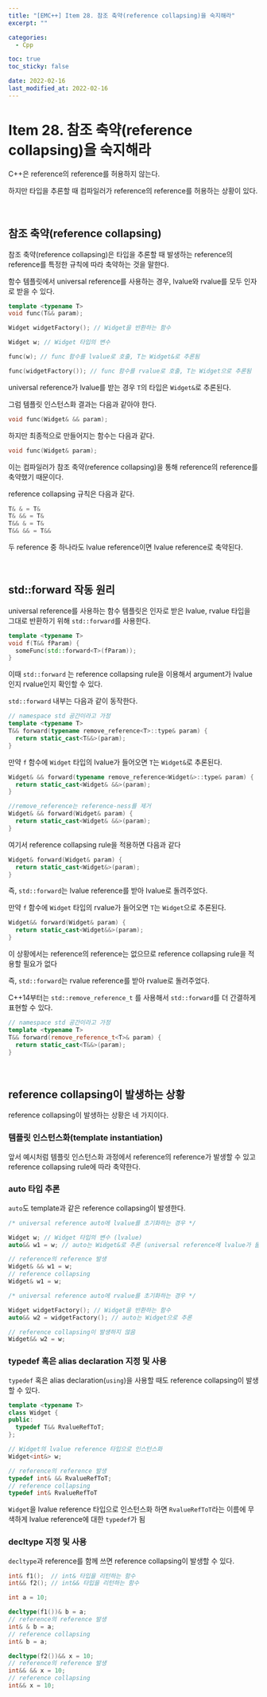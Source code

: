 ```yaml
---
title: "[EMC++] Item 28. 참조 축약(reference collapsing)을 숙지해라"
excerpt: ""

categories:
  - Cpp

toc: true
toc_sticky: false

date: 2022-02-16
last_modified_at: 2022-02-16
---
```


# Item 28. 참조 축약(reference collapsing)을 숙지해라

C++은 reference의 reference를 허용하지 않는다.

하지만 타입을 추론할 때 컴파일러가 reference의 reference를 허용하는 상황이 있다.

<br>

## 참조 축약(reference collapsing)

참조 축약(reference collapsing)은 타입을 추론할 때 발생하는 reference의 reference를 특정한 규칙에 따라 축약하는 것을 말한다.

함수 템플릿에서 universal reference를 사용하는 경우, lvalue와 rvalue를 모두 인자로 받을 수 있다.

```cpp
template <typename T>
void func(T&& param);

Widget widgetFactory(); // Widget을 반환하는 함수

Widget w; // Widget 타입의 변수

func(w); // func 함수를 lvalue로 호출, T는 Widget&로 추론됨

func(widgetFactory()); // func 함수를 rvalue로 호출, T는 Widget으로 추론됨
```

universal reference가 lvalue를 받는 경우 `T`의 타입은 `Widget&`로 추론된다.

그럼 템플릿 인스턴스화 결과는 다음과 같아야 한다.

```cpp
void func(Widget& && param);
```

 하지만 최종적으로 만들어지는 함수는 다음과 같다.

```cpp
void func(Widget& param);
```

이는 컴파일러가 참조 축약(reference collapsing)을 통해 reference의 reference를 축약했기 때문이다.

reference collapsing 규칙은 다음과 같다.

```cpp
T& & = T&
T& && = T&
T&& & = T&
T&& && = T&&
```

두 reference 중 하나라도 lvalue reference이면 lvalue reference로 축약된다.

<br>

## std::forward 작동 원리

universal reference를 사용하는 함수 템플릿은 인자로 받은 lvalue, rvalue 타입을 그대로 반환하기 위해 `std::forward`를 사용한다.

```cpp
template <typename T>
void f(T&& fParam) {
  someFunc(std::forward<T>(fParam));
}
```

이때 `std::forward` 는 reference collapsing rule을 이용해서 argument가 lvalue인지 rvalue인지 확인할 수 있다.

`std::forward` 내부는 다음과 같이 동작한다.

```cpp
// namespace std 공간이라고 가정
template <typename T>
T&& forward(typename remove_reference<T>::type& param) {
  return static_cast<T&&>(param);
}
```

만약 `f` 함수에 `Widget` 타입의 lvalue가 들어오면 `T`는 `Widget&`로 추론된다.

```cpp
Widget& && forward(typename remove_reference<Widget&>::type& param) {
  return static_cast<Widget& &&>(param);
}

//remove_reference는 reference-ness를 제거
Widget& && forward(Widget& param) {
  return static_cast<Widget& &&>(param);
}
```

여기서 reference collapsing rule을 적용하면 다음과 같다

```cpp
Widget& forward(Widget& param) {
  return static_cast<Widget&>(param);
}
```

즉, `std::forward`는 lvalue reference를 받아 lvalue로 돌려주었다.

만약 `f` 함수에 `Widget` 타입의 rvalue가 들어오면 `T`는 `Widget`으로 추론된다.

```cpp
Widget&& forward(Widget& param) {
  return static_cast<Widget&&>(param);
}
```

이 상황에서는 reference의 reference는 없으므로 reference collapsing rule을 적용할 필요가 없다

즉, `std::forward`는 rvalue reference를 받아 rvalue로 돌려주었다.

C++14부터는 `std::remove_reference_t` 를 사용해서 `std::forward`를 더 간결하게 표현할 수 있다.

```cpp
// namespace std 공간이라고 가정
template <typename T>
T&& forward(remove_reference_t<T>& param) {
  return static_cast<T&&>(param);
}
```

<br>

## reference collapsing이 발생하는 상황

reference collapsing이 발생하는 상황은 네 가지이다.

### 템플릿 인스턴스화(template instantiation)

앞서 예시처럼 템플릿 인스턴스화 과정에서 reference의 reference가 발생할 수 있고 reference collapsing rule에 따라 축약한다.

### auto 타입 추론

`auto`도 template과 같은 reference collapsing이 발생한다.

```cpp
/* universal reference auto에 lvalue를 초기화하는 경우 */

Widget w; // Widget 타입의 변수 (lvalue)
auto&& w1 = w; // auto는 Widget&로 추론 (universal reference에 lvalue가 들어온 경우)

// reference의 reference 발생
Widget& && w1 = w; 
// reference collapsing
Widget& w1 = w;
```

```cpp
/* universal reference auto에 rvalue를 초기화하는 경우 */

Widget widgetFactory(); // Widget을 반환하는 함수
auto&& w2 = widgetFactory(); // auto는 Widget으로 추론

// reference collapsing이 발생하지 않음
Widget&& w2 = w;
```

### typedef 혹은 alias declaration 지정 및 사용

`typedef` 혹은 alias declaration(`using`)을 사용할 때도 reference collapsing이 발생할 수 있다.

```cpp
template <typename T>
class Widget {
public:
  typedef T&& RvalueRefToT;
};

// Widget의 lvalue reference 타입으로 인스턴스화
Widget<int&> w;

// reference의 reference 발생
typedef int& && RvalueRefToT;
// reference collapsing
typedef int& RvalueRefToT
```

`Widget`을 lvalue reference 타입으로 인스턴스화 하면 `RvalueRefToT`라는 이름에 무색하게 lvalue reference에 대한 `typedef`가 됨

### decltype 지정 및 사용

`decltype`과 reference를 함께 쓰면 reference collapsing이 발생할 수 있다.

```cpp
int& f1();  // int& 타입을 리턴하는 함수
int&& f2(); // int&& 타입을 리턴하는 함수

int a = 10;

decltype(f1())& b = a;
// reference의 reference 발생
int& & b = a;
// reference collapsing
int& b = a;

decltype(f2())&& x = 10;
// reference의 reference 발생
int&& && x = 10;
// reference collapsing
int&& x = 10;
```

<br>
